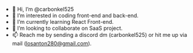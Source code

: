 - 👋 Hi, I’m @carbonkel525
- 👀 I’m interested in coding front-end and back-end.
- 🌱 I’m currently learning React Front-end.
- 💞️ I’m looking to collaborate on SaaS project.
- 📫 Reach me by sending a discord dm (carbonkel525) or hit me up via mail (losanton280@gmail.com).

<!---
carbonkel525/carbonkel525 is a ✨ special ✨ repository because its `README.md` (this file) appears on your GitHub profile.
You can click the Preview link to take a look at your changes.
--->
